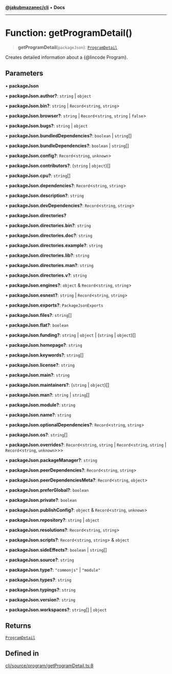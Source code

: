 [**@jakubmazanec/cli**](../README.md) • **Docs**

---

# Function: getProgramDetail()

> **getProgramDetail**(`packageJson`): [`ProgramDetail`](../type-aliases/ProgramDetail.md)

Creates detailed information about a {@lincode Program}.

## Parameters

• **packageJson**

• **packageJson.author?**: `string` \| `object`

• **packageJson.bin?**: `string` \| `Record`\<`string`, `string`\>

• **packageJson.browser?**: `string` \| `Record`\<`string`, `string` \| `false`\>

• **packageJson.bugs?**: `string` \| `object`

• **packageJson.bundledDependencies?**: `boolean` \| `string`[]

• **packageJson.bundleDependencies?**: `boolean` \| `string`[]

• **packageJson.config?**: `Record`\<`string`, `unknown`\>

• **packageJson.contributors?**: (`string` \| `object`)[]

• **packageJson.cpu?**: `string`[]

• **packageJson.dependencies?**: `Record`\<`string`, `string`\>

• **packageJson.description?**: `string`

• **packageJson.devDependencies?**: `Record`\<`string`, `string`\>

• **packageJson.directories?**

• **packageJson.directories.bin?**: `string`

• **packageJson.directories.doc?**: `string`

• **packageJson.directories.example?**: `string`

• **packageJson.directories.lib?**: `string`

• **packageJson.directories.man?**: `string`

• **packageJson.directories.v?**: `string`

• **packageJson.engines?**: `object` & `Record`\<`string`, `string`\>

• **packageJson.esnext?**: `string` \| `Record`\<`string`, `string`\>

• **packageJson.exports?**: `PackageJsonExports`

• **packageJson.files?**: `string`[]

• **packageJson.flat?**: `boolean`

• **packageJson.funding?**: `string` \| `object` \| (`string` \| `object`)[]

• **packageJson.homepage?**: `string`

• **packageJson.keywords?**: `string`[]

• **packageJson.license?**: `string`

• **packageJson.main?**: `string`

• **packageJson.maintainers?**: (`string` \| `object`)[]

• **packageJson.man?**: `string` \| `string`[]

• **packageJson.module?**: `string`

• **packageJson.name?**: `string`

• **packageJson.optionalDependencies?**: `Record`\<`string`, `string`\>

• **packageJson.os?**: `string`[]

• **packageJson.overrides?**: `Record`\<`string`, `string` \| `Record`\<`string`, `string` \|
`Record`\<`string`, `unknown`\>\>\>

• **packageJson.packageManager?**: `string`

• **packageJson.peerDependencies?**: `Record`\<`string`, `string`\>

• **packageJson.peerDependenciesMeta?**: `Record`\<`string`, `object`\>

• **packageJson.preferGlobal?**: `boolean`

• **packageJson.private?**: `boolean`

• **packageJson.publishConfig?**: `object` & `Record`\<`string`, `unknown`\>

• **packageJson.repository?**: `string` \| `object`

• **packageJson.resolutions?**: `Record`\<`string`, `string`\>

• **packageJson.scripts?**: `Record`\<`string`, `string`\> & `object`

• **packageJson.sideEffects?**: `boolean` \| `string`[]

• **packageJson.source?**: `string`

• **packageJson.type?**: `"commonjs"` \| `"module"`

• **packageJson.types?**: `string`

• **packageJson.typings?**: `string`

• **packageJson.version?**: `string`

• **packageJson.workspaces?**: `string`[] \| `object`

## Returns

[`ProgramDetail`](../type-aliases/ProgramDetail.md)

## Defined in

[cli/source/program/getProgramDetail.ts:8](https://github.com/jakubmazanec/tools/blob/6ed2cc9bf798455a62cfc34def34fef748169fa2/packages/cli/source/program/getProgramDetail.ts#L8)
